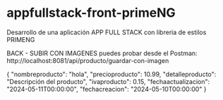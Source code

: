 # appfullstack-front-primeNG


Desarrollo de una aplicación APP FULL STACK con libreria de estilos PRIMENG 


BACK - SUBIR CON IMAGENES
puedes probar desde el Postman:
http://localhost:8081/api/producto/guardar-con-imagen

{
  "nombreproducto": "hola",
  "precioproducto": 10.99,
  "detalleproducto": "Descripción del producto",
  "ivaproducto": 0.15,
  "fechaactualizacion": "2024-05-11T00:00:00",
  "fechacreacion": "2024-05-10T00:00:00"
}
